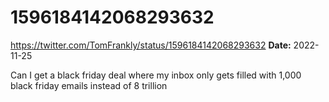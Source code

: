 # 1596184142068293632
https://twitter.com/TomFrankly/status/1596184142068293632
**Date:** 2022-11-25

Can I get a black friday deal where my inbox only gets filled with 1,000 black friday emails instead of 8 trillion
